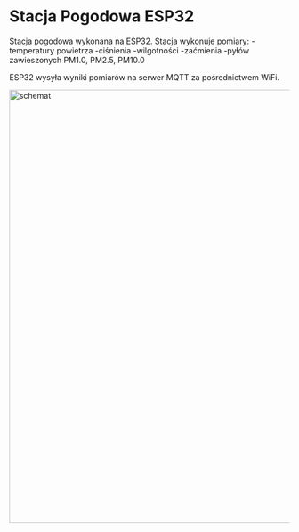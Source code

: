 # Stacja Pogodowa ESP32
Stacja pogodowa wykonana na ESP32.
Stacja wykonuje pomiary:
-temperatury powietrza
-ciśnienia
-wilgotności
-zaćmienia
-pyłów zawieszonych PM1.0, PM2.5, PM10.0

ESP32 wysyła wyniki pomiarów na serwer MQTT za pośrednictwem WiFi.

<img width="778" alt="schemat" src="https://github.com/MeHow2k/StacjaPogodowaESP32/assets/128099721/41b71383-798c-4093-ba26-a4071357dd5b">
